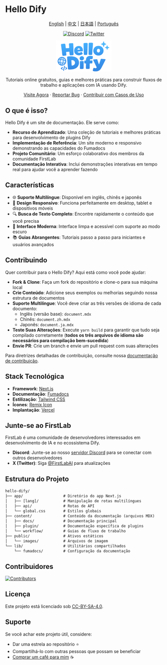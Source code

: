 # Hello Dify

<p align="center">
  <a href="README.md">English</a> |
  <a href="README.zh.md">中文</a> |
  <a href="README.ja.md">日本語</a> |
  <a href="README.pt.md">Português</a>
</p>

<p align="center">
  <a href="https://discord.gg/PwZDHH4mv3"><img src="https://img.shields.io/badge/Discord-Junte--se%20à%20Comunidade-7289DA?style=for-the-badge&logo=discord&logoColor=white" alt="Discord"></a>
  <a href="https://twitter.com/FirstLabAI"><img src="https://img.shields.io/badge/Twitter-Siga%20@FirstLabAI-1DA1F2?style=for-the-badge&logo=twitter&logoColor=white" alt="Twitter"></a>
</p>

<p align="center">
  <img src="./public/images/hello-dify.png" alt="Hello Dify Logo" width="180" />
</p>

<p align="center">
  Tutoriais online gratuitos, guias e melhores práticas para construir fluxos de trabalho e aplicações com IA usando Dify.
</p>

<p align="center">
  <a href="https://hellodify.com">Visite Agora</a>
  ·
  <a href="https://github.com/stvlynn/hello-dify/issues">Reportar Bug</a>
  ·
  <a href="https://github.com/stvlynn/hello-dify/issues">Contribuir com Casos de Uso</a>
</p>

## O que é isso?

Hello Dify é um site de documentação. Ele serve como:

- **Recurso de Aprendizado**: Uma coleção de tutoriais e melhores práticas para desenvolvimento de plugins Dify
- **Implementação de Referência**: Um site moderno e responsivo demonstrando as capacidades do Fumadocs
- **Projeto Comunitário**: Um esforço colaborativo dos membros da comunidade FirstLab
- **Documentação Interativa**: Inclui demonstrações interativas em tempo real para ajudar você a aprender fazendo

## Características

- 🌐 **Suporte Multilíngue**: Disponível em inglês, chinês e japonês
- 📱 **Design Responsivo**: Funciona perfeitamente em desktop, tablet e dispositivos móveis
- 🔍 **Busca de Texto Completo**: Encontre rapidamente o conteúdo que você precisa
- 🎨 **Interface Moderna**: Interface limpa e acessível com suporte ao modo escuro
- 📚 **Guias Abrangentes**: Tutoriais passo a passo para iniciantes e usuários avançados

## Contribuindo

Quer contribuir para o Hello Dify? Aqui está como você pode ajudar:

- **Fork & Clone**: Faça um fork do repositório e clone-o para sua máquina local
- **Crie Conteúdo**: Adicione seus exemplos ou melhorias seguindo nossa estrutura de documentos
- **Suporte Multilíngue**: Você deve criar as três versões de idioma de cada documento:
  - Inglês (versão base): `document.mdx`
  - Chinês: `document.zh.mdx`
  - Japonês: `document.ja.mdx`
- **Teste Suas Alterações**: Execute `yarn build` para garantir que tudo seja compilado corretamente (**todos os três arquivos de idioma são necessários para compilação bem-sucedida**)
- **Envie PR**: Crie um branch e envie um pull request com suas alterações

Para diretrizes detalhadas de contribuição, consulte nossa [documentação de contribuição](content/docs/contributing.mdx).

## Stack Tecnológica

- **Framework**: [Next.js](https://nextjs.org/)
- **Documentação**: [Fumadocs](https://fumadocs.vercel.app/)
- **Estilização**: [Tailwind CSS](https://tailwindcss.com/)
- **Ícones**: [Remix Icon](https://remixicon.com/)
- **Implantação**: [Vercel](https://vercel.com/)

## Junte-se ao FirstLab

FirstLab é uma comunidade de desenvolvedores interessados em desenvolvimento de IA e no ecossistema Dify.

- **Discord**: Junte-se ao nosso [servidor Discord](https://discord.gg/PwZDHH4mv3) para se conectar com outros desenvolvedores
- **X (Twitter)**: Siga [@FirstLabAI](https://twitter.com/FirstLabAI) para atualizações

## Estrutura do Projeto

```
hello-dify/
├── app/                  # Diretório do app Next.js
│   ├── [lang]/           # Manipulação de rotas multilíngues
│   ├── api/              # Rotas de API
│   └── global.css        # Estilos globais
├── content/              # Conteúdo da documentação (arquivos MDX)
│   ├── docs/             # Documentação principal
│   ├── plugin/           # Documentação específica de plugins
│   └── workflow/         # Guias de fluxo de trabalho
├── public/               # Ativos estáticos
│   └── images/           # Arquivos de imagem
└── lib/                  # Utilitários compartilhados
    └── fumadocs/         # Configuração da documentação
```

## Contribuidores

[![Contributors](https://contrib.rocks/image?repo=stvlynn/hello-dify)](https://github.com/stvlynn/hello-dify/graphs/contributors)

## Licença

Este projeto está licenciado sob [CC-BY-SA-4.0](./LICENSE).

## Suporte

Se você achar este projeto útil, considere:

- Dar uma estrela ao repositório ⭐
- Compartilhá-lo com outras pessoas que possam se beneficiar
- [Comprar um café para mim](https://www.buymeacoffee.com/stvlynn) ☕ 